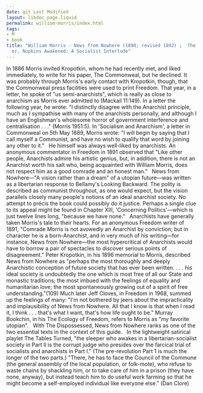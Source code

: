 ```yaml
---
date: git Last Modified
layout: libdoc_page.liquid
permalink: william-morris/index.html
tags:
- M
- book
title: "William Morris - News from Nowhere (1890; revised 1892) ;  The Tables Turned;
  or, Nupkins Awakened: A Socialist Interlude"
---
```


In 1886 Morris invited Kropotkin, whom he had recently met, and liked immediately, to write for his paper,  The Commonweal, but he declined. It was probably through Morris's early contact with Kropotkin, though, that the Commonweal press facilities were used to print  Freedom. That year, in a letter, he spoke of  "us semi-anarchists", which is really as close to anarchism as Morris ever admitted to (Mackail 11:149). In a letter the following year, he wrote:  "I distinctly disagree with the Anarchist principle, much as I sympathise with many of the anarchists personally, and although I have an Englishman's wholesome horror of government interference and centralisation . . ." (Morris 1951:5). In  'Socialism and Anarchism', a letter in Commonweal on 5th May 1889, Morris wrote:  "I will begin by saying that I call myself a Communist, and have no wish to  qualify that word by joining any other to it."
 
He himself was always well-liked by anarchists. An anonymous commentator in  Freedom in 1891 observed that  "Like other people, Anarchists admire his artistic genius, but, in addition,  there is not an Anarchist worth his salt who, being acquainted with William  Morris, does not respect him as a good comrade and an honest man."
 
News from Nowhere—"A vision rather than a dream" of a utopian future—was written as a libertarian response to Bellamy's  Looking Backward. The polity is described as communist throughout, as one would expect, but the vision parallels closely many people's notions of an ideal anarchist society. No attempt to précis the book could possibly do it justice. Perhaps a single clue to its appeal might be found in Chapter XIII,  'Concerning Politics'—which is just twelve lines long, "because we have none."
 
Anarchists have generally taken Morris's tale to their hearts. For an anonymous  Freedom writer of 1891,  "Comrade Morris is not avowedly an Anarchist by conviction; but in character he is a born-Anarchist, and in very much of his writing—for instance, News from Nowhere—the most hypercritical of Anarchists would have to borrow a pair of spectacles to discover serious points of disagreement." Peter Kropotkin, in his 1896 memorial to Morris, described  News from Nowhere as  "perhaps the most thoroughly and deeply Anarchistic conception of future society that has ever been written. . . . his ideal society is undoubtedly the one which is most free of all our State and monastic traditions; the most imbued with the feelings of equality and humanitarian love; the most spontaneously growing out of a spirit of free understanding."(109) Much later Jeff Cloves, in  Freedom in 1968, summed up the feelings of many:  "I'm not bothered by jeers about the impracticality and implausibility of News from Nowhere. All that I know is that when I read it, I think . . . that's what I want, that's how life ought to be."  Murray Bookchin, in his The Ecology of Freedom, refers to Morris as "my  favorite utopian".
 
With The Dispossessed, News from Nowhere ranks as one of the two essential texts in the context of this guide.
 
In the  lightweight satirical playlet The Tables Turned, "the sleeper who awakes in a libertarian-socialist society in Part II is the corrupt judge who presides over the farcical trial of socialists and anarchists in Part I." (The pre-revolution  Part 1 is much the longer of the two parts.) "There, he has to face the Council of the Commune (the general assembly of the local population, or folk-mote), who refuse to waste chains by shackling him, or to take care of him in a prison (they have none, anyway), but instead teach him to do useful work farming so that he might become a self-employed individual like everyone else." (Dan Clore)
